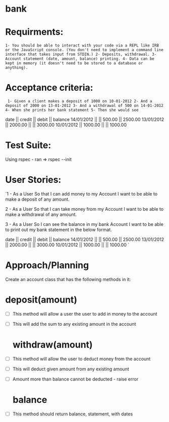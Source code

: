 # bank

# Requirments:

`1- You should be able to interact with your code via a REPL like IRB or the JavaScript console. (You don't need to implement a command line interface that takes input from STDIN.)
2- Deposits, withdrawal.
3- Account statement (date, amount, balance) printing.
4- Data can be kept in memory (it doesn't need to be stored to a database or anything).`


# Acceptance criteria:

` 1- Given a client makes a deposit of 1000 on 10-01-2012
  2- And a deposit of 2000 on 13-01-2012
  3- And a withdrawal of 500 on 14-01-2012
  4- When she prints her bank statement
  5- Then she would see`

date || credit || debit || balance
14/01/2012 || || 500.00 || 2500.00
13/01/2012 || 2000.00 || || 3000.00
10/01/2012 || 1000.00 || || 1000.00

# Test Suite:
Using rspec - ran
=> rspec --init

# User Stories:

`1 - As a User
  So that I can add money to my Account
  I want to be able to make a deposit of any amount.

 2 - As a User
  So that I can take money from my Account
  I want to be able to make a withdrawal of any amount.

 3 - As a User
  So I can see the balance in my bank Account
  I want to be able to print out my bank statement in the below format.

  date || credit || debit || balance
  14/01/2012 || || 500.00 || 2500.00
  13/01/2012 || 2000.00 || || 3000.00
  10/01/2012 || 1000.00 || || 1000.00
`
# Approach/Planning

Create an account class that has the following methods in it:

  # deposit(amount)
- [ ] This method will allow a user the user to add in money to the account
- [ ] This will add the sum to any existing amount in the account

  # withdraw(amount)
- [ ] This method will allow the user to deduct money from the account
- [ ] This will deduct given amount from any existing amount
- [ ] Amount more than balance cannot be deducted - raise error

  # balance
- [ ] This method should return balance, statement, with dates

